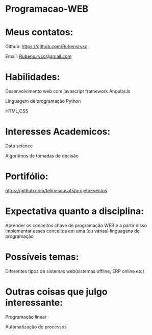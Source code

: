 # Programacao-WEB

# Meus contatos:

Github: https://github.com/Rubensrvsc

Email: Rubens.rvsc@gmail.com

# Habilidades:

Desenvolvimento web com javascript framework AngularJs

Linguagem de programação Python

HTML,CSS 

# Interesses Academicos:

Data science

Algoritmos de tomadas de decisão

# Portifólio:

https://github.com/felipesousafs/projetoEventos

# Expectativa quanto a disciplina:

Aprender os conceitos chave de programação WEB e a partir disso implementar esses conceitos em uma (ou várias) linguagens de programação

# Possíveis temas:

Diferentes tipos de sistemas web(sistemas offline, ERP online etc)

# Outras coisas que julgo interessante:

Programação linear

Automatização de processos



